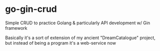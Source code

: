 # go-gin-crud
Simple CRUD to practice Golang & particularly API development w/ Gin framework

Basically it's a sort of extension of my ancient "DreamCatalogue" project,
but instead of being a program it's a web-service now